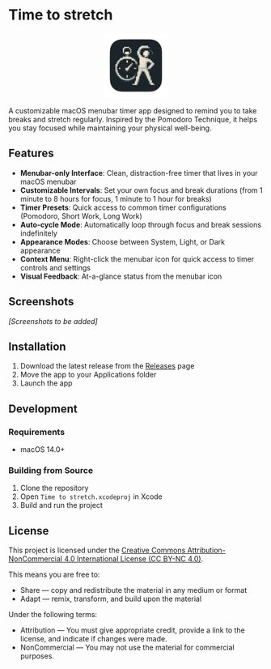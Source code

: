 # Time to stretch

<p align="center">
  <img src="Timer/Assets.xcassets/AppIcon.appiconset/256-mac.png" alt="Time to stretch App Icon" width="128">
</p>

A customizable macOS menubar timer app designed to remind you to take breaks and stretch regularly. Inspired by the Pomodoro Technique, it helps you stay focused while maintaining your physical well-being.

## Features

- **Menubar-only Interface**: Clean, distraction-free timer that lives in your macOS menubar
- **Customizable Intervals**: Set your own focus and break durations (from 1 minute to 8 hours for focus, 1 minute to 1 hour for breaks)
- **Timer Presets**: Quick access to common timer configurations (Pomodoro, Short Work, Long Work)
- **Auto-cycle Mode**: Automatically loop through focus and break sessions indefinitely
- **Appearance Modes**: Choose between System, Light, or Dark appearance
- **Context Menu**: Right-click the menubar icon for quick access to timer controls and settings
- **Visual Feedback**: At-a-glance status from the menubar icon

## Screenshots

*[Screenshots to be added]*

## Installation

1. Download the latest release from the [Releases](https://github.com/bohdanbirdie/timer-app/releases) page
2. Move the app to your Applications folder
3. Launch the app

## Development

### Requirements

- macOS 14.0+

### Building from Source

1. Clone the repository
2. Open `Time to stretch.xcodeproj` in Xcode
3. Build and run the project

## License

This project is licensed under the [Creative Commons Attribution-NonCommercial 4.0 International License (CC BY-NC 4.0)](https://creativecommons.org/licenses/by-nc/4.0/).

This means you are free to:
- Share — copy and redistribute the material in any medium or format
- Adapt — remix, transform, and build upon the material

Under the following terms:
- Attribution — You must give appropriate credit, provide a link to the license, and indicate if changes were made.
- NonCommercial — You may not use the material for commercial purposes.
